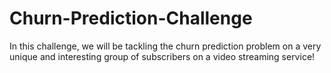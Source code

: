 # Churn-Prediction-Challenge
In this challenge, we will be tackling the churn prediction problem on a very unique and interesting group of subscribers on a video streaming service! 
